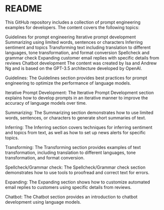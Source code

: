# README
This GitHub repository includes a collection of prompt engineering examples for developers. The content covers the following topics:

Guidelines for prompt engineering
Iterative prompt development
Summarizing using limited words, sentences or characters
Inferring sentiment and topics
Transforming text including translation to different languages, tone transformation, and format conversion
Spellcheck and grammar check
Expanding customer email replies with specific details from reviews
Chatbot development
The content was created by Isa and Andrew Ng and is based on the GPT-3.5 architecture developed by OpenAI.

Guidelines:
The Guidelines section provides best practices for prompt engineering to optimize the performance of language models.

Iterative Prompt Development:
The Iterative Prompt Development section explains how to develop prompts in an iterative manner to improve the accuracy of language models over time.

Summarizing:
The Summarizing section demonstrates how to use limited words, sentences, or characters to generate short summaries of text.

Inferring:
The Inferring section covers techniques for inferring sentiment and topics from text, as well as how to set up news alerts for specific topics.

Transforming:
The Transforming section provides examples of text transformation, including translation to different languages, tone transformation, and format conversion.

Spellcheck/Grammar check:
The Spellcheck/Grammar check section demonstrates how to use tools to proofread and correct text for errors.

Expanding:
The Expanding section shows how to customize automated email replies to customers using specific details from reviews.

Chatbot:
The Chatbot section provides an introduction to chatbot development using language models.

